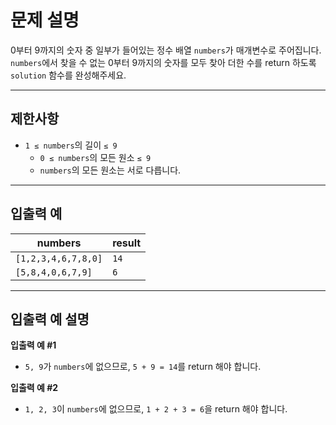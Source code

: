 # 문제 설명

0부터 9까지의 숫자 중 일부가 들어있는 정수 배열 `numbers`가 매개변수로 주어집니다. `numbers`에서 찾을 수 없는 0부터 9까지의 숫자를 모두 찾아 더한 수를 return 하도록 `solution` 함수를 완성해주세요.

---

## 제한사항

- `1 ≤ numbers`의 길이 `≤ 9`
  - `0 ≤ numbers`의 모든 원소 `≤ 9`
  - `numbers`의 모든 원소는 서로 다릅니다.

---

## 입출력 예

| numbers              | result |
|----------------------|--------|
| `[1,2,3,4,6,7,8,0]` | `14`   |
| `[5,8,4,0,6,7,9]`   | `6`    |

---

## 입출력 예 설명

**입출력 예 #1**

- `5, 9`가 `numbers`에 없으므로, `5 + 9 = 14`를 return 해야 합니다.

**입출력 예 #2**

- `1, 2, 3`이 `numbers`에 없으므로, `1 + 2 + 3 = 6`을 return 해야 합니다.
